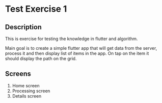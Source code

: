 # Test Exercise 1

## Description
This is exercise for testing the knowledge in flutter and algorithm.

Main goal is to create a simple flutter app that will get data from the server, process it and then display list of items in the app. On tap on the item it should display the path on the grid.

## Screens
1. Home screen
2. Processing screen
3. Details screen

